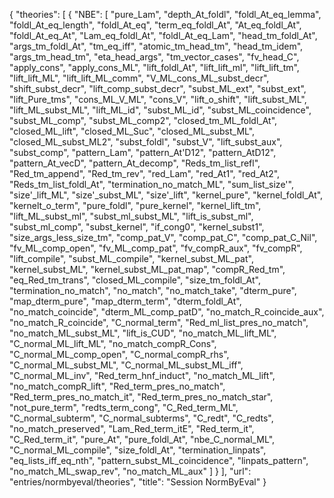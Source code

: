 {
    "theories": [
        {
            "NBE": [
                "pure_Lam",
                "depth_At_foldl",
                "foldl_At_eq_lemma",
                "foldl_At_eq_length",
                "foldl_At_eq",
                "term_eq_foldl_At",
                "At_eq_foldl_At",
                "foldl_At_eq_At",
                "Lam_eq_foldl_At",
                "foldl_At_eq_Lam",
                "head_tm_foldl_At",
                "args_tm_foldl_At",
                "tm_eq_iff",
                "atomic_tm_head_tm",
                "head_tm_idem",
                "args_tm_head_tm",
                "eta_head_args",
                "tm_vector_cases",
                "fv_head_C",
                "apply_cons",
                "apply_cons_ML",
                "lift_foldl_At",
                "lift_lift_ml",
                "lift_lift_tm",
                "lift_lift_ML",
                "lift_lift_ML_comm",
                "V_ML_cons_ML_subst_decr",
                "shift_subst_decr",
                "lift_comp_subst_decr",
                "subst_ML_ext",
                "subst_ext",
                "lift_Pure_tms",
                "cons_ML_V_ML",
                "cons_V",
                "lift_o_shift",
                "lift_subst_ML",
                "lift_ML_subst_ML",
                "lift_ML_id",
                "subst_ML_id",
                "subst_ML_coincidence",
                "subst_ML_comp",
                "subst_ML_comp2",
                "closed_tm_ML_foldl_At",
                "closed_ML_lift",
                "closed_ML_Suc",
                "closed_ML_subst_ML",
                "closed_ML_subst_ML2",
                "subst_foldl",
                "subst_V",
                "lift_subst_aux",
                "subst_comp",
                "pattern_Lam",
                "pattern_At'D12",
                "pattern_AtD12",
                "pattern_At_vecD",
                "pattern_At_decomp",
                "Reds_tm_list_refl",
                "Red_tm_append",
                "Red_tm_rev",
                "red_Lam",
                "red_At1",
                "red_At2",
                "Reds_tm_list_foldl_At",
                "termination_no_match_ML",
                "sum_list_size'",
                "size'_lift_ML",
                "size'_subst_ML",
                "size'_lift",
                "kernel_pure",
                "kernel_foldl_At",
                "kernelt_o_term",
                "pure_foldl",
                "pure_kernel",
                "kernel_lift_tm",
                "lift_ML_subst_ml",
                "subst_ml_subst_ML",
                "lift_is_subst_ml",
                "subst_ml_comp",
                "subst_kernel",
                "if_cong0",
                "kernel_subst1",
                "size_args_less_size_tm",
                "comp_pat_V",
                "comp_pat_C",
                "comp_pat_C_Nil",
                "fv_ML_comp_open",
                "fv_ML_comp_pat",
                "fv_compR_aux",
                "fv_compR",
                "lift_compile",
                "subst_ML_compile",
                "kernel_subst_ML_pat",
                "kernel_subst_ML",
                "kernel_subst_ML_pat_map",
                "compR_Red_tm",
                "eq_Red_tm_trans",
                "closed_ML_compile",
                "size_tm_foldl_At",
                "termination_no_match",
                "no_match",
                "no_match_take",
                "dterm_pure",
                "map_dterm_pure",
                "map_dterm_term",
                "dterm_foldl_At",
                "no_match_coincide",
                "dterm_ML_comp_patD",
                "no_match_R_coincide_aux",
                "no_match_R_coincide",
                "C_normal_term",
                "Red_ml_list_pres_no_match",
                "no_match_ML_subst_ML",
                "lift_is_CUD",
                "no_match_ML_lift_ML",
                "C_normal_ML_lift_ML",
                "no_match_compR_Cons",
                "C_normal_ML_comp_open",
                "C_normal_compR_rhs",
                "C_normal_ML_subst_ML",
                "C_normal_ML_subst_ML_iff",
                "C_normal_ML_inv",
                "Red_term_hnf_induct",
                "no_match_ML_lift",
                "no_match_compR_lift",
                "Red_term_pres_no_match",
                "Red_term_pres_no_match_it",
                "Red_term_pres_no_match_star",
                "not_pure_term",
                "redts_term_cong",
                "C_Red_term_ML",
                "C_normal_subterm",
                "C_normal_subterms",
                "C_redt",
                "C_redts",
                "no_match_preserved",
                "Lam_Red_term_itE",
                "Red_term_it",
                "C_Red_term_it",
                "pure_At",
                "pure_foldl_At",
                "nbe_C_normal_ML",
                "C_normal_ML_compile",
                "size_foldl_At",
                "termination_linpats",
                "eq_lists_iff_eq_nth",
                "pattern_subst_ML_coincidence",
                "linpats_pattern",
                "no_match_ML_swap_rev",
                "no_match_ML_aux"
            ]
        }
    ],
    "url": "entries/normbyeval/theories",
    "title": "Session NormByEval"
}